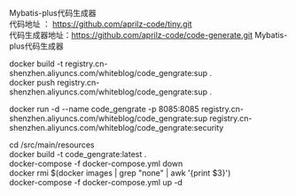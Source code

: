 Mybatis-plus代码生成器  
代码地址 ： https://github.com/aprilz-code/tiny.git  
代码生成器地址：https://github.com/aprilz-code/code-generate.git
Mybatis-plus代码生成器

docker build -t  registry.cn-shenzhen.aliyuncs.com/whiteblog/code_gengrate:sup .  
docker push  registry.cn-shenzhen.aliyuncs.com/whiteblog/code_gengrate:sup .

docker run -d --name code_gengrate -p 8085:8085 registry.cn-shenzhen.aliyuncs.com/whiteblog/code_gengrate:sup registry.cn-shenzhen.aliyuncs.com/whiteblog/code_gengrate:security

cd /src/main/resources  
docker build -t code_gengrate:latest .  
docker-compose -f docker-compose.yml down  
docker rmi $(docker images | grep "none" | awk '{print $3}')  
docker-compose -f docker-compose.yml up -d  
